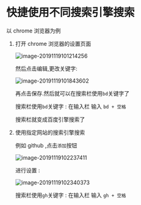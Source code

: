 # 快捷使用不同搜索引擎搜索

以 chrome 浏览器为例 

1. 打开 chrome 浏览器的设置页面

   ![image-20191119101214256](D:\data\notes\notes\实用工具\浏览器搜索栏快捷搜索.assets\image-20191119101214256.png)

   然后点击编辑,更改关键字:

   ![image-20191119101843602](D:\data\notes\notes\实用工具\浏览器搜索栏快捷搜索.assets\image-20191119101843602.png)

   再点击保存.然后就可以在搜索栏使用`bd`关键字了

   搜索栏使用`bd`关键字 : 在输入栏 输入 `bd + 空格`

   搜索栏就变成百度引擎搜索了

2. 使用指定网站的搜索引擎搜索

   例如 github ,点击`添加`按钮

   ![image-20191119102237411](D:\data\notes\notes\实用工具\浏览器搜索栏快捷搜索.assets\image-20191119102237411.png)

   进行设置 : 

   ![image-20191119102340373](D:\data\notes\notes\实用工具\浏览器搜索栏快捷搜索.assets\image-20191119102340373.png)

   搜索栏使用`gh`关键字 : 在输入栏 输入 `gh + 空格`

   

